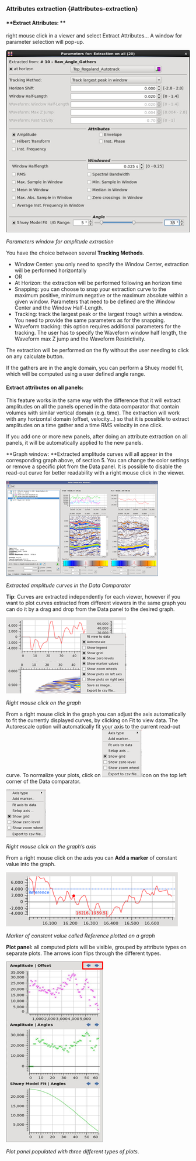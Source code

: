 ### Attributes extraction {#attributes-extraction}

#### **Extract Attributes: **

right mouse click in a viewer and select Extract Attributes… A window for parameter selection will pop-up.

![](/assets/012_data_comparator.png)

_Parameters window for amplitude extraction_

You have the choice between several **Tracking Methods**.

* Window Center: you only need to specify the Window Center, extraction will be performed horizontally
* OR
* At Horizon: the extraction will be performed following an horizon time
* Snapping: you can choose to snap your extraction curve to the maximum positive, minimum negative or the maximum absolute within a given window. Parameters that need to be defined are the Window Center and the Window Half-Length.
* Tracking: track the largest peak or the largest trough within a window. You need to provide the same parameters as for the snapping.
* Waveform tracking: this option requires additional parameters for the tracking. The user has to specify the Waveform window half length, the Waveform max Z jump and the Waveform Restrictivity.

The extraction will be performed on the fly without the user needing to click on any calculate button.

If the gathers are in the angle domain, you can perform a Shuey model fit, which will be computed using a user defined angle range.

#### **Extract attributes on all panels:**

This feature works in the same way with the difference that it will extract amplitudes on all the panels opened in the data comparator that contain volumes with similar vertical domain \(e.g. time\). The extraction will work with any horizontal domain \(offset, velocity…\) so that it is possible to extract amplitudes on a time gather and a time RMS velocity in one click.

If you add one or more new panels, after doing an attribute extraction on all panels, it will be automatically applied to the new panels.

**Graph window: **Extracted amplitude curves will all appear in the corresponding graph above, of section 5. You can change the color settings or remove a specific plot from the Data panel. It is possible to disable the read-out curve for better readability with a right mouse click in the viewer.

![](/assets/013_data_comparator.png)

_Extracted amplitude curves in the Data Comparator_

**Tip**: Curves are extracted independently for each viewer, however if you want to plot curves extracted from different viewers in the same graph you can do it by a drag and drop from the Data panel to the desired graph.

![](/assets/014_data_comparator.png)

_Right mouse click on the graph_

From a right mouse click in the graph you can adjust the axis automatically to fit the currently displayed curves, by clicking on Fit to view data. The Autorescale option will automatically fit your axis to the current read-out curve. To normalize your plots, click on ![](/assets/016_data_comparator.png)icon on the top left corner of the Data comparator.

![](/assets/016_data_comparator.png)

_Right mouse click on the graph’s axis_

From a right mouse click on the axis you can **Add a marker** of constant value into the graph.

![](/assets/017_data_comparator.png)

_Marker of constant value called Reference plotted on a graph_

**Plot panel:** all computed plots will be visible, grouped by attribute types on separate plots. The arrows icon flips through the different types.

![](/assets/018_data_comparator.png)

_Plot panel populated with three different types of plots_.

